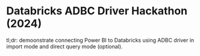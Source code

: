 # Databricks ADBC Driver Hackathon (2024)

tl;dr: demoonstrate connecting Power BI to Databricks using ADBC driver in import mode and direct query mode (optional).